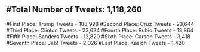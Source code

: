 #Total Number of Tweets: 1,118,260 
---
#First Place: Trump Tweets - 108,998
#Second Place: Cruz Tweets - 23,644
#Third Place: Clinton Tweets - 23,624
#Fourth Place: Rubio Tweets - 18,864
#Fifth Place: Sanders Tweets - 12,820
#Sixth Place: Carson Tweets - 3,418
#Seventh Place: Jeb! Tweets - 2,026
#Last Place: Kasich Tweets - 1,420
